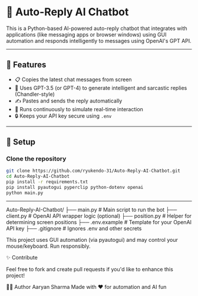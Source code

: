 # 🤖 Auto-Reply AI Chatbot

This is a Python-based AI-powered auto-reply chatbot that integrates with applications (like messaging apps or browser windows) using GUI automation and responds intelligently to messages using OpenAI's GPT API.

---

## 🔧 Features

- 📋 Copies the latest chat messages from screen
- 🧠 Uses GPT-3.5 (or GPT-4) to generate intelligent and sarcastic replies (Chandler-style)
- ✍️ Pastes and sends the reply automatically
- 🔁 Runs continuously to simulate real-time interaction
- 🔒 Keeps your API key secure using `.env`

---

## 🚀 Setup

### Clone the repository

```bash
git clone https://github.com/ryukendo-31/Auto-Reply-AI-Chatbot.git
cd Auto-Reply-AI-Chatbot
pip install -r requirements.txt
pip install pyautogui pyperclip python-dotenv openai
python main.py
```
---
Auto-Reply-AI-Chatbot/
├── main.py              # Main script to run the bot
├── client.py            # OpenAI API wrapper logic (optional)
├── position.py          # Helper for determining screen positions
├── .env.example         # Template for your OpenAI API key
├── .gitignore           # Ignores .env and other secrets


This project uses GUI automation (via pyautogui) and may control your mouse/keyboard. Run responsibly.


✨ Contribute

Feel free to fork and create pull requests if you'd like to enhance this project!

🧑‍💻 Author
Aaryan Sharma
Made with ❤️ for automation and AI fun




